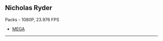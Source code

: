 ## Nicholas Ryder
Packs - 1080P, 23.976 FPS
- [MEGA](https://mega.nz/folder/NNNCWAqA#BYHCAbgJ4Et8YyzHoUgP_Q)
---
